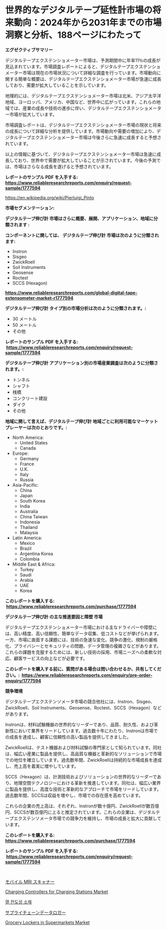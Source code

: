 <p><h1>世界的なデジタルテープ延性計市場の将来動向：2024年から2031年までの市場洞察と分析、188ページにわたって</h1></p><p><strong>エグゼクティブサマリー</strong></p>
<p><p>デジタルテープエクステンショメーター市場は、予測期間中に年率11％の成長が見込まれています。市場調査レポートによると、デジタルテープエクステンショメーター市場は現在の市場状況について詳細な調査を行っています。市場動向に関する簡単な概要は、デジタルテープエクステンショメーター市場が急速に成長しており、需要が拡大していることを示しています。</p><p>地理的には、デジタルテープエクステンショメーター市場は北米、アジア太平洋地域、ヨーロッパ、アメリカ、中国など、世界中に広がっています。これらの地域では、産業の成長や技術の進歩に伴い、デジタルテープエクステンショメーター市場が拡大しています。</p><p>市場調査レポートは、デジタルテープエクステンショメーター市場の現状と将来の成長について詳細な分析を提供しています。市場動向や需要の増加により、デジタルテープエクステンショメーター市場は今後さらに急速に成長すると予想されています。</p><p>以上の情報に基づいて、デジタルテープエクステンショメーター市場は急速に成長しており、世界中で需要が拡大していることが示されています。今後の予測では、市場はさらなる成長を遂げると予想されています。</p></p>
<p><strong>レポートのサンプル PDF を入手する: <a href="https://www.reliableresearchreports.com/enquiry/request-sample/1777594">https://www.reliableresearchreports.com/enquiry/request-sample/1777594</a></strong></p>
<p><a href="https://en.wikipedia.org/wiki/Pierluigi_Pinto">https://en.wikipedia.org/wiki/Pierluigi_Pinto</a></p>
<p><strong>市場セグメンテーション:</strong></p>
<p><strong> デジタルテープ伸び計 市場はさらに概要、展開、アプリケーション、地域に分類されます :</strong></p>
<p><strong>コンポーネントに関しては、 デジタルテープ伸び計 市場は次のように分類されます: &nbsp;</strong></p>
<p><ul><li>Instron</li><li>Sisgeo</li><li>ZwickRoell</li><li>Soil Instruments</li><li>Geosense</li><li>Roctest</li><li>SCCS (Hexagon)</li></ul></p>
<p><strong><a href="https://www.reliableresearchreports.com/global-digital-tape-extensometer-market-r1777594">https://www.reliableresearchreports.com/global-digital-tape-extensometer-market-r1777594</a></strong></p>
<p><strong> デジタルテープ伸び計 タイプ別の市場分析は次のように分類されます。:</strong></p>
<p><ul><li>30 メートル</li><li>50 メートル</li><li>その他</li></ul></p>
<p><strong>レポートのサンプル PDF を入手する: &nbsp;<a href="https://www.reliableresearchreports.com/enquiry/request-sample/1777594">https://www.reliableresearchreports.com/enquiry/request-sample/1777594</a></strong></p>
<p><strong> デジタルテープ伸び計 アプリケーション別の市場産業調査は次のように分類されます。:</strong></p>
<p><ul><li>トンネル</li><li>シャフト</li><li>桟橋</li><li>コンクリート建設</li><li>ダイク</li><li>その他</li></ul></p>
<p><strong>地域に関して言えば、デジタルテープ伸び計 地域ごとに利用可能なマーケットプレーヤーは次のとおりです。:</strong></p>
<p><ul>
    <li>
        North America:
        <ul>
            <li>United States</li>
            <li>Canada</li>
        </ul>
    </li>
    <li>
        Europe:
        <ul>
            <li>Germany</li>
            <li>France</li>
            <li>U.K.</li>
            <li>Italy</li>
            <li>Russia</li>
        </ul>
    </li>
    <li>
        Asia-Pacific:
        <ul>
            <li>China</li>
            <li>Japan</li>
            <li>South Korea</li>
            <li>India</li>
            <li>Australia</li>
            <li>China Taiwan</li>
            <li>Indonesia</li>
            <li>Thailand</li>
            <li>Malaysia</li>
        </ul>
    </li>
    <li>
        Latin America:
        <ul>
            <li>Mexico</li>
            <li>Brazil</li>
            <li>Argentina Korea</li>
            <li>Colombia</li>
        </ul>
    </li>
    <li>
        Middle East & Africa:
        <ul>
            <li>Turkey</li>
            <li>Saudi</li>
            <li>Arabia</li>
            <li>UAE</li>
            <li>Korea</li>
        </ul>
    </li>
    </ul></p>
<p><strong>このレポートを購入する: &nbsp;<a href="https://www.reliableresearchreports.com/purchase/1777594">https://www.reliableresearchreports.com/purchase/1777594</a></strong></p>
<p><strong>デジタルテープ伸び計 の主な推進要因と障壁 市場</strong></p>
<p><p>デジタルテープエクステンショメーター市場における主なドライバーや障壁には、高い精度、高い信頼性、簡単なデータ収集、低コストなどが挙げられます。一方、市場に直面する課題には、技術の急速な変化、競争の激化、規制の厳格化、プライバシーとセキュリティの問題、データ管理の複雑さなどがあります。これらの課題を克服するためには、新しい技術の採用、市場ニーズへの柔軟な対応、顧客サービスの向上などが必要です。</p></p>
<p><strong>このレポートを購入する前に、質問がある場合は問い合わせるか、共有してください。:&nbsp; <a href="https://www.reliableresearchreports.com/enquiry/pre-order-enquiry/1777594">https://www.reliableresearchreports.com/enquiry/pre-order-enquiry/1777594</a></strong></p>
<p><strong>競争環境</strong></p>
<p><p>デジタルテープエクステンソメータ市場の競合他社には、Instron、Sisgeo、ZwickRoell、Soil Instruments、Geosense、Roctest、SCCS（Hexagon）などがあります。</p><p>Instronは、材料試験機器の世界的なリーダーであり、品質、耐久性、および革新性において業界をリードしています。過去数十年にわたり、Instronは市場での成長を達成し、顧客に信頼性の高い製品を提供してきました。</p><p>ZwickRoellは、テスト機器および材料試験の専門家として知られています。同社は、幅広い産業に製品を提供し、高品質な機器と革新的なソリューションで市場での地位を確立しています。過去数年間、ZwickRoellは持続的な市場成長を達成し、売上高を着実に増やしています。</p><p>SCCS（Hexagon）は、計測技術およびソリューションの世界的なリーダーであり、地理空間テクノロジーにおける革新を推進しています。同社は、幅広い業界に製品を提供し、高度な技術と革新的なアプローチで市場をリードしています。過去数年間、SCCSは収益を増やし、市場での存在感を高めています。</p><p>これらの企業の売上高は、それぞれ、Instronが数十億円、ZwickRoellが数百億円、SCCSが数百億円に上ると推定されています。これらの企業は、デジタルテープエクステンソメータ市場での競争力を維持し、市場の成長と拡大に貢献しています。</p></p>
<p><strong>このレポートを購入する: &nbsp; <a href="https://www.reliableresearchreports.com/purchase/1777594">https://www.reliableresearchreports.com/purchase/1777594</a></strong></p>
<p><strong>レポートのサンプル PDF を入手する: &nbsp;<a href="https://www.reliableresearchreports.com/enquiry/request-sample/1777594">https://www.reliableresearchreports.com/enquiry/request-sample/1777594</a></strong><strong></strong></p>
<p>&nbsp;</p>
<p><p><a href="https://github.com/roulaayoub-saad/Market-Research-Report-List-2/blob/main/261506426187.md">モバイル MRI スキャナー</a></p><p><a href="https://medium.com/@luke.wilson7856/charging-controllers-for-charging-stations-market-industry-trends-and-forecast-for-period-from-e4a818e8b7f1">Charging Controllers for Charging Stations Market</a></p><p><a href="https://github.com/khairinauzunul/Market-Research-Report-List-2/blob/main/322603033363.md">열 전도성 소재</a></p><p><a href="https://github.com/schmahlson/Market-Research-Report-List-3/blob/main/465563426188.md">サプライチェーンデータロガー</a></p><p><a href="https://medium.com/@fosterfahey1016/exploring-grocery-lockers-in-supermarkets-market-dynamics-global-trends-and-future-growth-e597432fc51c">Grocery Lockers in Supermarkets Market</a></p></p>